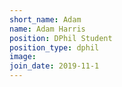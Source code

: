 ```yaml
---
short_name: Adam
name: Adam Harris
position: DPhil Student
position_type: dphil
image: 
join_date: 2019-11-1
---
```

